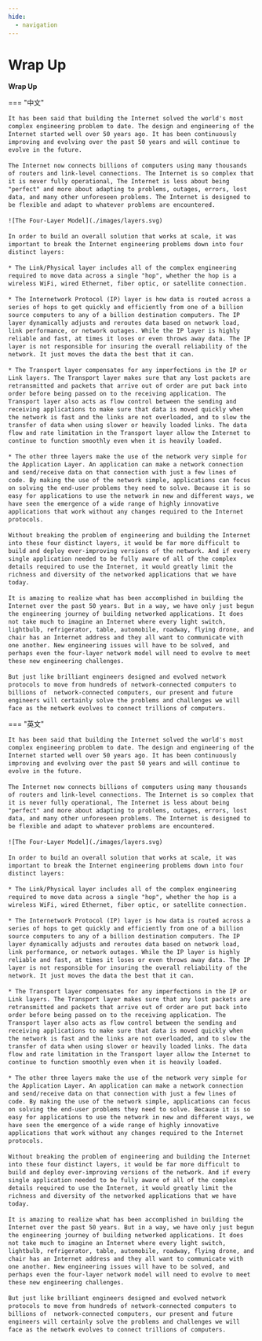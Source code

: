 ```yaml
---
hide:
  - navigation
---
```


# Wrap Up

**Wrap Up**

=== "中文"

    It has been said that building the Internet solved the world's most complex engineering problem to date. The design and engineering of the Internet started well over 50 years ago. It has been continuously improving and evolving over the past 50 years and will continue to evolve in the future.
    
    The Internet now connects billions of computers using many thousands of routers and link-level connections. The Internet is so complex that it is never fully operational, The Internet is less about being "perfect" and more about adapting to problems, outages, errors, lost data, and many other unforeseen problems. The Internet is designed to be flexible and adapt to whatever problems are encountered.
    
    ![The Four-Layer Model](./images/layers.svg)
    
    In order to build an overall solution that works at scale, it was important to break the Internet engineering problems down into four distinct layers:
    
    * The Link/Physical layer includes all of the complex engineering required to move data across a single "hop", whether the hop is a wireless WiFi, wired Ethernet, fiber optic, or satellite connection.
    
    * The Internetwork Protocol (IP) layer is how data is routed across a series of hops to get quickly and efficiently from one of a billion source computers to any of a billion destination computers. The IP layer dynamically adjusts and reroutes data based on network load, link performance, or network outages. While the IP layer is highly reliable and fast, at times it loses or even throws away data. The IP layer is not responsible for insuring the overall reliability of the network. It just moves the data the best that it can.
    
    * The Transport layer compensates for any imperfections in the IP or Link layers. The Transport layer makes sure that any lost packets are retransmitted and packets that arrive out of order are put back into order before being passed on to the receiving application. The Transport layer also acts as flow control between the sending and receiving applications to make sure that data is moved quickly when the network is fast and the links are not overloaded, and to slow the transfer of data when using slower or heavily loaded links. The data flow and rate limitation in the Transport layer allow the Internet to continue to function smoothly even when it is heavily loaded.
    
    * The other three layers make the use of the network very simple for the Application Layer. An application can make a network connection and send/receive data on that connection with just a few lines of code. By making the use of the network simple, applications can focus on solving the end-user problems they need to solve. Because it is so easy for applications to use the network in new and different ways, we have seen the emergence of a wide range of highly innovative applications that work without any changes required to the Internet protocols.
    
    Without breaking the problem of engineering and building the Internet into these four distinct layers, it would be far more difficult to build and deploy ever-improving versions of the network. And if every single application needed to be fully aware of all of the complex details required to use the Internet, it would greatly limit the richness and diversity of the networked applications that we have today.
    
    It is amazing to realize what has been accomplished in building the Internet over the past 50 years. But in a way, we have only just begun the engineering journey of building networked applications. It does not take much to imagine an Internet where every light switch, lightbulb, refrigerator, table, automobile, roadway, flying drone, and chair has an Internet address and they all want to communicate with one another. New engineering issues will have to be solved, and perhaps even the four-layer network model will need to evolve to meet these new engineering challenges.
    
    But just like brilliant engineers designed and evolved network protocols to move from hundreds of network-connected computers to billions of  network-connected computers, our present and future engineers will certainly solve the problems and challenges we will face as the network evolves to connect trillions of computers.

=== "英文"

    It has been said that building the Internet solved the world's most complex engineering problem to date. The design and engineering of the Internet started well over 50 years ago. It has been continuously improving and evolving over the past 50 years and will continue to evolve in the future.
    
    The Internet now connects billions of computers using many thousands of routers and link-level connections. The Internet is so complex that it is never fully operational, The Internet is less about being "perfect" and more about adapting to problems, outages, errors, lost data, and many other unforeseen problems. The Internet is designed to be flexible and adapt to whatever problems are encountered.
    
    ![The Four-Layer Model](./images/layers.svg)
    
    In order to build an overall solution that works at scale, it was important to break the Internet engineering problems down into four distinct layers:
    
    * The Link/Physical layer includes all of the complex engineering required to move data across a single "hop", whether the hop is a wireless WiFi, wired Ethernet, fiber optic, or satellite connection.
    
    * The Internetwork Protocol (IP) layer is how data is routed across a series of hops to get quickly and efficiently from one of a billion source computers to any of a billion destination computers. The IP layer dynamically adjusts and reroutes data based on network load, link performance, or network outages. While the IP layer is highly reliable and fast, at times it loses or even throws away data. The IP layer is not responsible for insuring the overall reliability of the network. It just moves the data the best that it can.
    
    * The Transport layer compensates for any imperfections in the IP or Link layers. The Transport layer makes sure that any lost packets are retransmitted and packets that arrive out of order are put back into order before being passed on to the receiving application. The Transport layer also acts as flow control between the sending and receiving applications to make sure that data is moved quickly when the network is fast and the links are not overloaded, and to slow the transfer of data when using slower or heavily loaded links. The data flow and rate limitation in the Transport layer allow the Internet to continue to function smoothly even when it is heavily loaded.
    
    * The other three layers make the use of the network very simple for the Application Layer. An application can make a network connection and send/receive data on that connection with just a few lines of code. By making the use of the network simple, applications can focus on solving the end-user problems they need to solve. Because it is so easy for applications to use the network in new and different ways, we have seen the emergence of a wide range of highly innovative applications that work without any changes required to the Internet protocols.
    
    Without breaking the problem of engineering and building the Internet into these four distinct layers, it would be far more difficult to build and deploy ever-improving versions of the network. And if every single application needed to be fully aware of all of the complex details required to use the Internet, it would greatly limit the richness and diversity of the networked applications that we have today.
    
    It is amazing to realize what has been accomplished in building the Internet over the past 50 years. But in a way, we have only just begun the engineering journey of building networked applications. It does not take much to imagine an Internet where every light switch, lightbulb, refrigerator, table, automobile, roadway, flying drone, and chair has an Internet address and they all want to communicate with one another. New engineering issues will have to be solved, and perhaps even the four-layer network model will need to evolve to meet these new engineering challenges.
    
    But just like brilliant engineers designed and evolved network protocols to move from hundreds of network-connected computers to billions of  network-connected computers, our present and future engineers will certainly solve the problems and challenges we will face as the network evolves to connect trillions of computers.